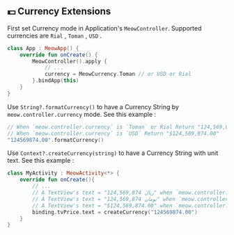 ## 💵 Currency Extensions

First set Currency mode in Application's `MeowController`. Supported currencies are `Rial` , `Toman` , `USD` . 
```kotlin
class App : MeowApp() {
    override fun onCreate() {
        MeowController().apply {         
            // ...
            currency = MeowCurrency.Toman // or USD or Rial
        }.bindApp(this)
    }
}
```

Use `String?.formatCurrency()` to have a Currency String by `meow.controller.currency` mode. See this example : 

```kotlin
// When `meow.controller.currency` is `Toman` or Rial Return "124,569,874" 
// When `meow.controller.currency` is `USD` Return "$124,569,874.00" 
"124569874.00".formatCurrency()
```

Use `Context?.createCurrency(string)` to have a Currency String with unit text. See this example : 

```kotlin
class MyActivity : MeowActivity<*> {
    override fun onCreate(){
        // ...
        // A TextView's text = "124,569,874 ریال" when `meow.controller.currency` is Currency.Rial
        // A TextView's text = "124,569,874 تومان" when `meow.controller.currency` is Currency.Toman
        // A TextView's text = "$124,569,874.00" when `meow.controller.currency` is Currency.USD
        binding.tvPrice.text = createCurrency("124569874.00") 
    }
}
```
